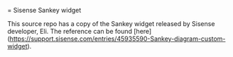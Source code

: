 = Sisense Sankey widget

This source repo has a copy of the Sankey widget released by Sisense developer, Eli. The reference can be found [here]
(https://support.sisense.com/entries/45935590-Sankey-diagram-custom-widget).